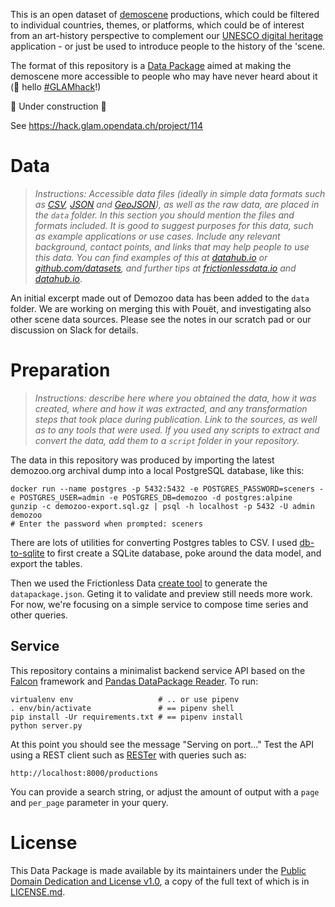 This is an open dataset of [demoscene](https://en.wikipedia.org/wiki/Demoscene) productions, which could be filtered to individual countries, themes, or platforms, which could be of interest from an art-history perspective to complement our [UNESCO digital heritage](http://demoscene-the-art-of-coding.net/) application - or just be used to introduce people to the history of the 'scene.

The format of this repository is a [Data Package](https://frictionlessdata.io/data-packages/) aimed at making the demoscene more accessible to people who may have never heard about it (:wave: hello [#GLAMhack](https://glam.opendata.ch)!)

:construction: Under construction :construction:

See https://hack.glam.opendata.ch/project/114

# Data

> *Instructions: Accessible data files (ideally in simple data formats such as [CSV](https://frictionlessdata.io/guides/csv/), [JSON](http://json-schema.org/specification.html) and [GeoJSON](http://geojson.org/)), as well as the raw data, are placed in the `data` folder. In this section you should mention the files and formats included. It is good to suggest purposes for this data, such as example applications or use cases. Include any relevant background, contact points, and links that may help people to use this data. You can find examples of this at [datahub.io](https://datahub.io) or [github.com/datasets](https://github.com/datasets), and further tips at [frictionlessdata.io](https://frictionlessdata.io/guides/data-package/) and [datahub.io](https://datahub.io/docs/data-packages/publish-faq)*.

An initial excerpt made out of Demozoo data has been added to the `data` folder. We are working on merging this with Pouët, and investigating also other scene data sources. Please see the notes in our scratch pad or our discussion on Slack for details.

# Preparation

> *Instructions: describe here where you obtained the data, how it was created, where and how it was extracted, and any transformation steps that took place during publication. Link to the sources, as well as to any tools that were used. If you used any scripts to extract and convert the data, add them to a `script` folder in your repository.*

The data in this repository was produced by importing the latest demozoo.org archival dump into a local PostgreSQL database, like this:

```
docker run --name postgres -p 5432:5432 -e POSTGRES_PASSWORD=sceners -e POSTGRES_USER=admin -e POSTGRES_DB=demozoo -d postgres:alpine
gunzip -c demozoo-export.sql.gz | psql -h localhost -p 5432 -U admin demozoo
# Enter the password when prompted: sceners
```

There are lots of utilities for converting Postgres tables to CSV. I used [db-to-sqlite](https://github.com/simonw/db-to-sqlite) to first create a SQLite database, poke around the data model, and export the tables.

Then we used the Frictionless Data [create tool](https://create.frictionlessdata.io/) to generate the `datapackage.json`. Geting it to validate and preview still needs more work. For now, we're focusing on a simple service to compose time series and other queries.

## Service

This repository contains a minimalist backend service API based on the [Falcon](http://falconframework.org/) framework and [Pandas DataPackage Reader](https://github.com/rgieseke/pandas-datapackage-reader). To run:

```
virtualenv env                   # .. or use pipenv
. env/bin/activate               # == pipenv shell
pip install -Ur requirements.txt # == pipenv install
python server.py
```

At this point you should see the message "Serving on port..." Test the API using a REST client such as [RESTer](https://github.com/frigus02/RESTer) with queries such as:

`http://localhost:8000/productions`

You can provide a search string, or adjust the amount of output with a `page` and `per_page` parameter in your query.


# License

This Data Package is made available by its maintainers under the [Public Domain Dedication and License v1.0](http://www.opendatacommons.org/licenses/pddl/1.0/), a copy of the full text of which is in [LICENSE.md](LICENSE.md).
